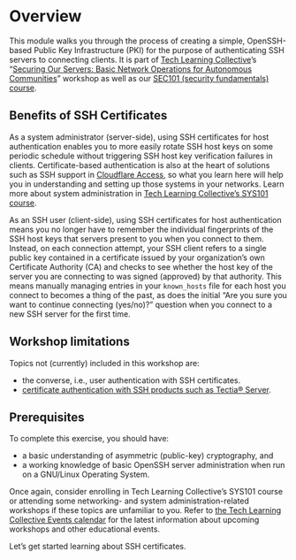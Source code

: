 # Overview

This module walks you through the process of creating a simple, OpenSSH-based Public Key Infrastructure (PKI) for the purpose of authenticating SSH servers to connecting clients. It is part of [Tech Learning Collective](https://techlearningcollective.com/)&rsquo;s &ldquo;[Securing Our Servers: Basic Network Operations for Autonomous Communities](https://techlearningcollective.com/workshops/Securing-Our-Servers-Basic-Network-Operations-for-Autonomous-Communities)&rdquo; workshop as well as our [SEC101 (security fundamentals) course](https://techlearningcollective.com/courses/sec101/).

## Benefits of SSH Certificates

As a system administrator (server-side), using SSH certificates for host authentication enables you to more easily rotate SSH host keys on some periodic schedule without triggering SSH host key verification failures in clients. Certificate-based authentication is also at the heart of solutions such as SSH support in [Cloudflare Access](https://blog.cloudflare.com/public-keys-are-not-enough-for-ssh-security/), so what you learn here will help you in understanding and setting up those systems in your networks. Learn more about system administration in [Tech Learning Collective&rsquo;s SYS101 course](https://techlearningcollective.com/courses/sys101/).

As an SSH user (client-side), using SSH certificates for host authentication means you no longer have to remember the individual fingerprints of the SSH host keys that servers present to you when you connect to them. Instead, on each connection attempt, your SSH client refers to a single public key contained in a certificate issued by your organization&rsquo;s own Certificate Authority (CA) and checks to see whether the host key of the server you are connecting to was signed (approved) by that authority. This means manually managing entries in your `known_hosts` file for each host you connect to becomes a thing of the past, as does the initial &ldquo;Are you sure you want to continue connecting (yes/no)?&rdquo; question when you connect to a new SSH server for the first time.

## Workshop limitations

Topics not (currently) included in this workshop are:

* the converse, i.e., user authentication with SSH certificates.
* [certificate authentication with SSH products such as Tectia® Server](https://www.ssh.com/manuals/server-admin/64/serverauth-cert.html).

## Prerequisites

To complete this exercise, you should have:

* a basic understanding of asymmetric (public-key) cryptography, and
* a working knowledge of basic OpenSSH server administration when run on a GNU/Linux Operating System.

Once again, consider enrolling in Tech Learning Collective&rsquo;s SYS101 course or attending some networking- and system administration-related workshops if these topics are unfamiliar to you. Refer to [the Tech Learning Collective Events calendar](https://techlearningcollective.com/events/) for the latest information about upcoming workshops and other educational events.

Let&rsquo;s get started learning about SSH certificates.
